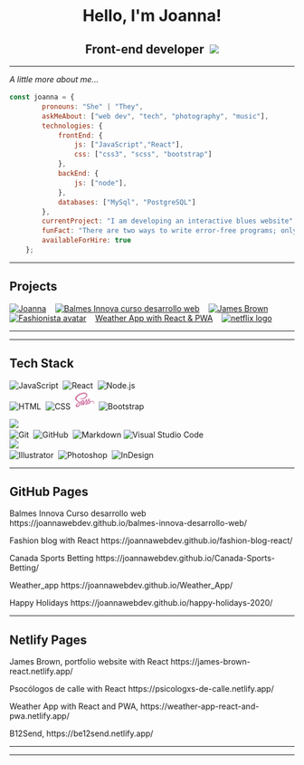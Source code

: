 <h1 align='center'>Hello, I'm Joanna!</h1>
<h2 align='center' style='text-transform:italic;'>Front-end developer &nbsp;<img src="https://media.giphy.com/media/WUlplcMpOCEmTGBtBW/giphy.gif" width="30"></h2>

---
*A little more about me…*

```js
const joanna = {   
        pronouns: "She" | "They",
        askMeAbout: ["web dev", "tech", "photography", "music"],
        technologies: {
            frontEnd: {
                js: ["JavaScript","React"],
                css: ["css3", "scss", "bootstrap"]
            },
            backEnd: {
                js: ["node"],
            },
            databases: ["MySql", "PostgreSQL"]
        },
        currentProject: "I am developing an interactive blues website",
        funFact: "There are two ways to write error-free programs; only the third one works",
        availableForHire: true
    };
```
______

## Projects
<a href="https://joannasmerea.com" title="Professional portfolio" target="_blank"><img src="https://media-exp1.licdn.com/dms/image/C4D03AQEQPDPtUAM9wQ/profile-displayphoto-shrink_400_400/0/1600803408136?e=1613606400&v=beta&t=Q9AnO55IQR-z5NedUh0E-y2_G6-NlaeYLGWfxQM6w8k" alt="Joanna" width="100" height="90"></a>&nbsp;&nbsp;&nbsp;
<a href="https://joannawebdev.github.io/balmes-innova-desarrollo-web/" title="Balmes Innova Curso desarrollo web" target="_blank"><img src="https://joannawebdev.github.io/balmes-innova-desarrollo-web/img/joanna.png" width="100" height="90" alt="Balmes Innova curso desarrollo web"></a>&nbsp;&nbsp;&nbsp;
<a href="https://james-brown-react.netlify.app/" title="James Brown -React" target="_blank"><img src="https://james-brown-react.netlify.app/img/james-brown.jpg" width="100" height="90" alt="James Brown"></a>&nbsp;&nbsp;&nbsp;
<a href="https://joannawebdev.github.io/fashion-blog-react/" title="Fashion Blog with React" target="_blank"><img src="https://joannawebdev.github.io/fashion-blog-react/about-me.jpg"  alt="Fashionista avatar" width="100" height="90"></a>&nbsp;&nbsp;&nbsp;
<a href="https://weather-app-react-and-pwa.netlify.app/" title="Weather App with React" target="_blank">Weather App with React & PWA</a>&nbsp;&nbsp;&nbsp;
 <a href="https://joannawebdev.github.io/Netflix-with-Bootstrap/" title="Netflix landpage with Bootstrap" target="_blank">
<img src="https://i.ibb.co/r5krrdz/logo.png" alt="netflix logo"  width="80" height="60"/></a>&nbsp;&nbsp;&nbsp;


***
---
## Tech Stack

<img src="https://img.shields.io/badge/-JavaScript-333333?style=flat&amp;logo=javascript" alt="JavaScript">&nbsp;
<img src="https://img.shields.io/badge/-React-333333?style=flat&amp;logo=react" alt="React">&nbsp;
<img src="https://img.shields.io/badge/-Node.js-333333?style=flat&amp;logo=node.js" alt="Node.js">&nbsp;<br>
<img src="https://img.shields.io/badge/-HTML-333333?style=flat&amp;logo=HTML5" alt="HTML">&nbsp;
<img src="https://img.shields.io/badge/-CSS-333333?style=flat&amp;logo=CSS3&amp;logoColor=1572B6" alt="CSS">&nbsp;
<img src="https://raw.githubusercontent.com/github/explore/80688e429a7d4ef2fca1e82350fe8e3517d3494d/topics/sass/sass.png" width="34" height="34" class="d-block rounded-1 mr-3 flex-shrink-0" alt="SASS logo">&nbsp;
<img src="https://img.shields.io/badge/-Bootstrap-333333?style=flat&amp;logo=bootstrap&amp;logoColor=563D7C" alt="Bootstrap"><br>

<img src ="https://img.shields.io/badge/postgres-%23316192.svg?&style=for-the-badge&logo=postgresql&logoColor=white"/><br>
<img src="https://img.shields.io/badge/-Git-333333?style=flat&amp;logo=git" alt="Git">&nbsp;
<img src="https://img.shields.io/badge/-GitHub-333333?style=flat&amp;logo=github" alt="GitHub">&nbsp;
<img src="https://img.shields.io/badge/-Markdown-333333?style=flat&amp;logo=markdown" alt="Markdown">
<img src="https://img.shields.io/badge/-Visual%20Studio%20Code-333333?style=flat&amp;logo=visual-studio-code&amp;logoColor=007ACC" alt="Visual Studio Code"><br>
<img src="https://img.shields.io/badge/adobe%20xd%20-%23FF26BE.svg?&style=for-the-badge&logo=adobe%20xd&logoColor=white"/><br>
<img src="https://img.shields.io/badge/-Illustrator-333333?style=flat&amp;logo=adobe-illustrator" alt="Illustrator">&nbsp;
<img src="https://img.shields.io/badge/-Photoshop-333333?style=flat&amp;logo=adobe-photoshop" alt="Photoshop">&nbsp;
<img src="https://img.shields.io/badge/-InDesign-333333?style=flat&amp;logo=adobe-indesign" alt="InDesign">


______
## GitHub Pages
<p>Balmes Innova Curso desarrollo web https://joannawebdev.github.io/balmes-innova-desarrollo-web/ </p>
<p>Fashion blog with React https://joannawebdev.github.io/fashion-blog-react/ </p>
<p>Canada Sports Betting https://joannawebdev.github.io/Canada-Sports-Betting/</p>
<p>Weather_app https://joannawebdev.github.io/Weather_App/</p>
<p>Happy Holidays https://joannawebdev.github.io/happy-holidays-2020/</p>


______
## Netlify Pages
<p>James Brown, portfolio website with React https://james-brown-react.netlify.app/ </p>
<p>Psocólogos de calle with React https://psicologxs-de-calle.netlify.app/ </p>
<p>Weather App with React and PWA, https://weather-app-react-and-pwa.netlify.app/</p>
<p>B12Send, https://be12send.netlify.app/</p>

***
___
<!--## I love connecting with different people so feel free to reach out! 

<p style=display:inline;">
<a href="https://www.linkedin.com/in/joannasmerea/" title="Follow me on LinkedIn" rel="nofollow" target="_blank> <i class="fa fa-linkedin" aria-hidden="true"></i></a>&nbsp;&nbsp;&nbsp;&nbsp;
<a href="https://twitter.com/joannasmerea" title="Follow me on Twitter" rel="nofollow" target="_blank><i class="fa fa-twitter" aria-hidden="true"></i></a>&nbsp;&nbsp;&nbsp;&nbsp;
<a href="mailto:joannasmerea@gmail.com"><i class="fa fa-google" aria-hidden="true"></i></a></p>-->
